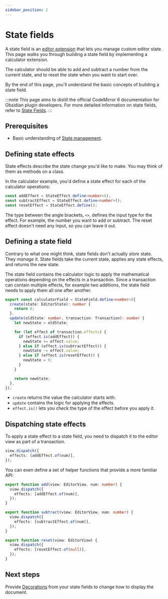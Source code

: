 ```yaml
---
sidebar_position: 2
---
```


# State fields

A state field is an [editor extension](index.md) that lets you manage custom editor state. This page walks you through building a state field by implementing a calculator extension.

The calculator should be able to add and subtract a number from the current state, and to reset the state when you want to start over.

By the end of this page, you'll understand the basic concepts of building a state field.

:::note
This page aims to distill the official CodeMirror 6 documentation for Obsidian plugin developers. For more detailed information on state fields, refer to [State Fields](https://codemirror.net/docs/guide/#state-fields).
:::

## Prerequisites

- Basic understanding of [State management](state-management.md).

## Defining state effects

State effects describe the state change you'd like to make. You may think of them as methods on a class.

In the calculator example, you'd define a state effect for each of the calculator operations:

```ts
const addEffect = StateEffect.define<number>();
const subtractEffect = StateEffect.define<number>();
const resetEffect = StateEffect.define();
```

The type between the angle brackets, `<>`, defines the input type for the effect. For example, the number you want to add or subtract. The reset effect doesn't need any input, so you can leave it out.

## Defining a state field

Contrary to what one might think, state fields don't actually _store_ state. They _manage_ it. State fields take the current state, applies any state effects, and returns the new state.

The state field contains the calculator logic to apply the mathematical operations depending on the effects in a transaction. Since a transaction can contain multiple effects, for example two additions, the state field needs to apply them all one after another.

```ts
export const calculatorField = StateField.define<number>({
  create(state: EditorState): number {
    return 0;
  },
  update(oldState: number, transaction: Transaction): number {
    let newState = oldState;

    for (let effect of transaction.effects) {
      if (effect.is(addEffect)) {
        newState += effect.value;
      } else if (effect.is(subtractEffect)) {
        newState -= effect.value;
      } else if (effect.is(resetEffect)) {
        newState = 0;
      }
    }

    return newState;
  },
});
```

- `create` returns the value the calculator starts with.
- `update` contains the logic for applying the effects.
- `effect.is()` lets you check the type of the effect before you apply it.

## Dispatching state effects

To apply a state effect to a state field, you need to dispatch it to the editor view as part of a transaction.

```ts
view.dispatch({
  effects: [addEffect.of(num)],
});
```

You can even define a set of helper functions that provide a more familiar API:

```ts
export function add(view: EditorView, num: number) {
  view.dispatch({
    effects: [addEffect.of(num)],
  });
}

export function subtract(view: EditorView, num: number) {
  view.dispatch({
    effects: [subtractEffect.of(num)],
  });
}

export function reset(view: EditorView) {
  view.dispatch({
    effects: [resetEffect.of(null)],
  });
}
```

## Next steps

Provide [Decorations](decorations.md) from your state fields to change how to display the document.
